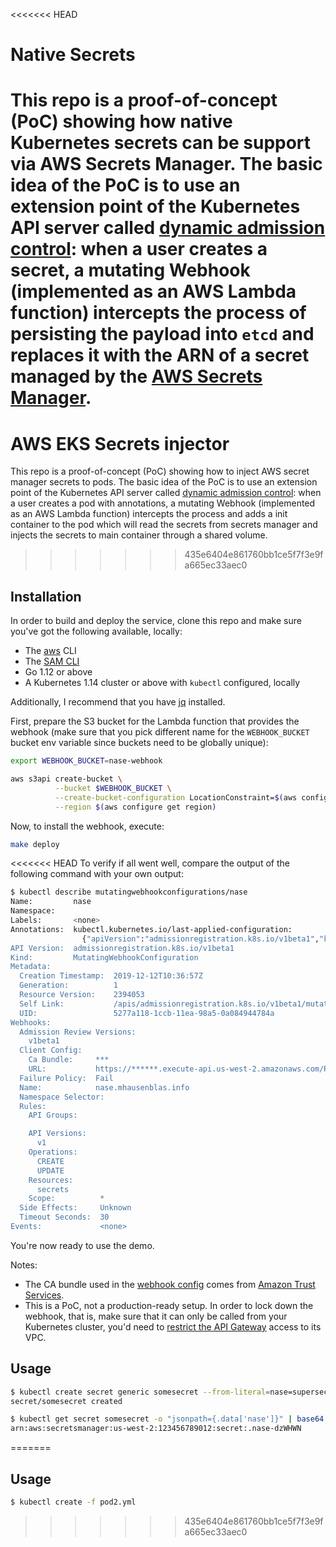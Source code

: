 <<<<<<< HEAD
# Native Secrets 

This repo is a proof-of-concept (PoC) showing how native Kubernetes secrets can be support via AWS Secrets Manager. The basic idea of the PoC is to use an extension point of the Kubernetes API server called [dynamic admission control](https://kubernetes.io/docs/reference/access-authn-authz/extensible-admission-controllers/): when a user creates a secret, a mutating Webhook (implemented as an AWS Lambda function) intercepts the process of persisting the payload into `etcd` and replaces it with the ARN of a secret managed by the [AWS Secrets Manager](https://aws.amazon.com/secrets-manager/).
=======
# AWS EKS Secrets injector 

This repo is a proof-of-concept (PoC) showing how to inject AWS secret manager secrets to pods. The basic idea of the PoC is to use an extension point of the Kubernetes API server called [dynamic admission control](https://kubernetes.io/docs/reference/access-authn-authz/extensible-admission-controllers/): when a user creates a pod with annotations, a mutating Webhook (implemented as an AWS Lambda function) intercepts the process and adds a init container to the pod which will read the secrets from secrets manager and injects the secrets to main container through a shared volume.
>>>>>>> 435e6404e861760bb1ce5f7f3e9fa665ec33aec0

## Installation

In order to build and deploy the service, clone this repo and make sure you've got the following available, locally:

- The [aws](https://docs.aws.amazon.com/cli/latest/userguide/cli-chap-install.html) CLI
- The [SAM CLI](https://github.com/awslabs/aws-sam-cli)
- Go 1.12 or above
- A Kubernetes 1.14 cluster or above with `kubectl` configured, locally

Additionally, I recommend that you have [jq](https://stedolan.github.io/jq/download/) installed.

First, prepare the S3 bucket for the Lambda function that provides the webhook (make sure that you pick different name for the `WEBHOOK_BUCKET` bucket env variable since buckets need to be globally unique):

```sh
export WEBHOOK_BUCKET=nase-webhook

aws s3api create-bucket \
          --bucket $WEBHOOK_BUCKET \
          --create-bucket-configuration LocationConstraint=$(aws configure get region) \
          --region $(aws configure get region)
```

Now, to install the webhook, execute:

```sh
make deploy
``` 

<<<<<<< HEAD
To verify if all went well, compare the output of the following command with your own output:

```sh
$ kubectl describe mutatingwebhookconfigurations/nase
Name:         nase
Namespace:
Labels:       <none>
Annotations:  kubectl.kubernetes.io/last-applied-configuration:
                {"apiVersion":"admissionregistration.k8s.io/v1beta1","kind":"MutatingWebhookConfiguration","metadata":{"annotations":{},"name":"nase"},"we...
API Version:  admissionregistration.k8s.io/v1beta1
Kind:         MutatingWebhookConfiguration
Metadata:
  Creation Timestamp:  2019-12-12T10:36:57Z
  Generation:          1
  Resource Version:    2394053
  Self Link:           /apis/admissionregistration.k8s.io/v1beta1/mutatingwebhookconfigurations/nase
  UID:                 5277a118-1ccb-11ea-98a5-0a084944784a
Webhooks:
  Admission Review Versions:
    v1beta1
  Client Config:
    Ca Bundle:     ***
    URL:           https://******.execute-api.us-west-2.amazonaws.com/Prod/webhook
  Failure Policy:  Fail
  Name:            nase.mhausenblas.info
  Namespace Selector:
  Rules:
    API Groups:

    API Versions:
      v1
    Operations:
      CREATE
      UPDATE
    Resources:
      secrets
    Scope:          *
  Side Effects:     Unknown
  Timeout Seconds:  30
Events:             <none>
```

You're now ready to use the demo. 

Notes:

- The CA bundle used in the [webhook config](webhook-config-template.yaml) comes from [Amazon Trust Services](https://www.amazontrust.com/repository/).
- This is a PoC, not a production-ready setup. In order to lock down the webhook, that is, make sure that it can only be called from your Kubernetes cluster, you'd need to [restrict the API Gateway](https://aws.amazon.com/blogs/compute/introducing-amazon-api-gateway-private-endpoints/) access to its VPC.

## Usage

```sh
$ kubectl create secret generic somesecret --from-literal=nase=supersecret
secret/somesecret created

$ kubectl get secret somesecret -o "jsonpath={.data['nase']}" | base64 -D
arn:aws:secretsmanager:us-west-2:123456789012:secret:.nase-dzWHWN
```
=======
## Usage

```sh
$ kubectl create -f pod2.yml

```
>>>>>>> 435e6404e861760bb1ce5f7f3e9fa665ec33aec0
